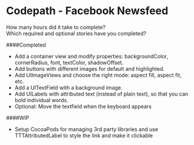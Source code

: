 Codepath - Facebook Newsfeed
=================

How many hours did it take to complete?  
Which required and optional stories have you completed?  

####Completed
- Add a container view and modify properties: backgroundColor, cornerRadius, font, textColor, shadowOffset.
- Add buttons with different images for default and highlighted.
- Add UIImageViews and choose the right mode: aspect fill, aspect fit, etc.
- Add a UITextField with a background image.
- Add UILabels with attributed text (instead of plain text), so that you can bold individual words.
- Optional: Move the textfield when the keyboard appears

####WIP
- Setup CocoaPods for managing 3rd party libraries and use TTTAttributedLabel to style the link and make it clickable
